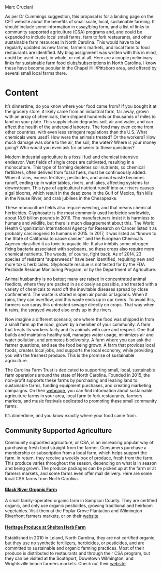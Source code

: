 Marc Cruciani

As per Dr Cummings suggestion, this proposal is for a landing page on the CFT website about the benefits of small scale, local, sustainable farming.  It should include some information in essay/blog form, and a list of links to community  supported agriculture (CSA) programs and, and could be expanded to include local small farms, farm to fork restaurants, and other sustainable farm resources in North Carolina.  This would have to be regularly updated as new farms, farmers markets, and local farm to food restaurants are identified.  My blog assignment was written with this in mind, could be used in part, in whole, or not at all.  Here are a couple preliminary links for sustainable farm food clubs/subscriptions in North Carolina.  I know these have become popular in the Chapel Hill/Pittsboro area, and offered by several small local farms there.  



# Content
It’s dinnertime; do you know where your food came from?  If you bought it at the grocery store, it likely came from an industrial farm, far away, grown with an array of chemicals, then shipped hundreds or thousands of miles to land on your plate.  This supply chain degrades soil, air and water, and can affect the health of the underpaid laborers.  The food may even come from other countries, with even less stringent regulations than the U.S. What chemicals were used? How were the animals treated? Or the workers? How much damage was done to the air, the soil, the water?   Where is your money going? Who would you even ask for answers to these questions?

Modern industrial agriculture is a fossil fuel and chemical intensive endeavor.  Vast fields of single crops are cultivated, resulting in a monoculture.  This type of farming depletes soil nutrients, so chemical fertilizers, often derived from fossil fuels, must be continuously added.  When it rains, excess fertilizer, pesticides, and animal waste becomes runoff, ending up in water tables, rivers, and lakes, affecting systems far downstream.  This type of agricultural nutrient runoff into our rivers causes algal blooms, which result in the dead zone in the Gulf of Mexico, fish kills in the Neuse River, and crab jubilees in the Chesapeake.

These monoculture fields also require weeding, and that means chemical herbicides.  Glyphosate is the most commonly used herbicide worldwide, about 18.9 billion pounds in 2016.  The manufacturers insist it is harmless to humans and wildlife, but there is much disagreement about this.  The World Health Organization International Agency for Research on Cancer listed it as probably carcinogenic to humans in 2015.  In 2017, it was listed as “known to the State of California to cause cancer,” and the European Chemicals Agency classified it as toxic to aquatic life.  It also inhibits some nitrogen fixing bacteria associated with soybeans, so these crops also require more chemical nutrients.  The weeds, of course, fight back.  As of 2014, 23 species of resistant “superweeds” have been identified, requiring new and more toxic herbicides. Glyphosate residue is not tested for by the FDA Pesticide Residue Monitoring Program, or by the Department of Agriculture.

Animal husbandry is no better; many are raised in concentrated animal feedlots, where they are packed in as closely as possible, and treated with a variety of chemicals to ward off the inevitable diseases spread by close confinement.  The waste is stored in open air ponds or lagoons.  When it rains, they can overflow, and this waste ends up in our rivers.  To avoid this, farmers can spray this untreated sewage directly on crops.  That way when it rains, the sprayed wasted also ends up in the rivers.

Now imagine a different scenario; one where the food was shipped in from a small farm up the road, grown by a member of your community.  A farm that treats its workers fairly and its animals with care and respect.  One that builds and maintains healthy soil, manages water usage, minimizes air and water pollution, and promotes biodiversity.  A farm where you can ask the farmer questions, and see the food being grown.  A farm that provides local foods, creates local jobs, and supports the local economy, while providing you with the freshest produce.  This is the promise of sustainable agriculture.  

The Carolina Farm Trust is dedicated to supporting small, local, sustainable farm operations around the state of North Carolina.  Founded in 2015, the non-profit  supports these farms by purchasing and leasing land to sustainable farms,  funding equipment purchases, and creating marketing campaigns.  On their [webpage](https://carolinafarmtrust.org), you can find information about sustainable agriculture farms in your area, local farm to fork restaurants, farmers markets, and music festivals dedicated to promoting these small community farms. 

It’s dinnertime, and you know exactly where your food came from.  


## Community Supported Agriculture
Community supported agriculture, or CSA, is an increasing popular way of purchasing fresh food straight from the farmer.  Consumers purchase a membership or subscription from a local farm, which helps support the farm.  In return, they receive a weekly box of produce, fresh from the farm.  This produce varies throughout the season, depending on what is in season and being grown.  The produce packages can be picked up at the farm or at farmers markets, and some farms even offer mail delivery.  Here are some local CSA farms from North Carolina.

#### [Black River Organic Farm](http://blackriverorganicfarm.com/)
A small family-operated organic farm in Sampson County.  They are certified organic, and only use organic pesticides, growing traditional and heirloom vegetables.  Visit them at the Poplar Grove Plantation and Wilmington Riverfront farmers markets, or on their [website](http://blackriverorganicfarm.com/).

#### [Heritage Produce at Shelton Herb Farm](https://www.localharvest.org/heritage-produce-at-shelton-herb-farm-M41901)
Established in 2010 in Leland, North Carolina, they are not certified organic, but they use no synthetic fertilizers, herbicides, or pesticides, and are committed to sustainable and organic farming practices.  Most of their produce is distributed to restaurants and through their CSA program, but they can be visited at the Southport, Downtown Wilmington, and Wrightsville beach farmers markets.  Check out their [website](https://www.localharvest.org/heritage-produce-at-shelton-herb-farm-M41901).



 




